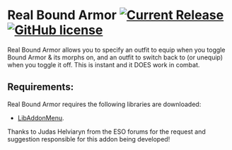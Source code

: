 # Real Bound Armor [![Current Release](https://img.shields.io/github/release/ArtOfShred/RealBoundArmor.svg)](https://github.com/ArtOfShred/RealBoundArmor/releases) [![GitHub license](https://img.shields.io/github/license/ArtOfShred/RealBoundArmor.svg)](https://github.com/ArtOfShred/RealBoundArmor/blob/master/LICENSE)

Real Bound Armor allows you to specify an outfit to equip when you toggle Bound Armor & its morphs on, and an outfit to switch back to (or unequip) when you toggle it off. This is instant and it DOES work in combat.

## Requirements:
Real Bound Armor requires the following libraries are downloaded:
- [LibAddonMenu][1].

Thanks to Judas Helviaryn from the ESO forums for the request and suggestion responsible for this addon being developed!

  [1]: https://www.esoui.com/downloads/info7-LibAddonMenu.html
